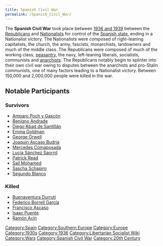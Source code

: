 ```yaml
---
title: Spanish Civil War
permalink: /Spanish_Civil_War/
---
```


The **Spanish Civil War** took place between [1936 and
1939](Timeline_of_Libertarian_Socialism_in_Southern_Europe.md "wikilink")
between the [Republicans](Republicans_(Spanish_Civil_War).md "wikilink")
and [Nationalists](Nationalists_(Spanish_Civil_War).md "wikilink") for
control of the [Spanish state](Spain.md "wikilink"), ending in a
Nationalist victory. The Nationalists were composed of right-leaning
capitalists, the church, the army, fascists, monarchists, landowners and
much of the middle class. The Republicans were composed of much of the
working class, [peasantry](Peasants.md "wikilink"), the navy, left-leaning
liberals, socialists, communists and [anarchists](Anarchism.md "wikilink").
The Republicans notably begin to splinter into their own civil war owing
to disputes between the anarchists and pro-Stalin communists, one of
many factors leading to a Nationalist victory. Between 150,000 and
2,000,000 people were killed in the war.

## Notable Participants

### Survivors

- [Amparo Poch y Gascón](Amparo_Poch_y_Gascón.md "wikilink")
- [Benigno Andrade](Benigno_Andrade.md "wikilink")
- [Diego Abad de Santillán](Diego_Abad_de_Santillán.md "wikilink")
- [Emma Goldman](Emma_Goldman.md "wikilink")
- [George Orwell](George_Orwell.md "wikilink")
- [Joaquín Ascaso Budria](Joaquín_Ascaso_Budria.md "wikilink")
- [Mercedes Comaposada](Mercedes_Comaposada.md "wikilink")
- [Lucía Sánchez Saornil](Lucía_Sánchez_Saornil.md "wikilink")
- [Patrick Read](Patrick_Read.md "wikilink")
- [Sail Mohamed](Sail_Mohamed.md "wikilink")
- [Sascha Schapiro](Sascha_Schapiro.md "wikilink")
- [Segundo Blanco](Segundo_Blanco.md "wikilink")

### Killed

- [Buenaventura Durruti](Buenaventura_Durruti.md "wikilink")
- [Federico Borrell García](Federico_Borrell_García.md "wikilink")
- [Francisco Ascaso](Francisco_Ascaso.md "wikilink")
- [Isaac Puente](Isaac_Puente.md "wikilink")
- [Ramón Acín](Ramón_Acín.md "wikilink")

[Category:Spain](Category:Spain.md "wikilink") [Category:Southern
Europe](Category:Southern_Europe.md "wikilink")
[Category:Europe](Category:Europe.md "wikilink")
[Category:1930s](Category:1930s.md "wikilink")
[Category:1936](Category:1936.md "wikilink") [Category:Libertarian
Socialist Wiki](Category:Libertarian_Socialist_Wiki.md "wikilink")
[Category:Wars](Category:Wars.md "wikilink") [Category:Spanish Civil
War](Category:Spanish_Civil_War.md "wikilink") [Category:20th
Century](Category:20th_Century.md "wikilink")